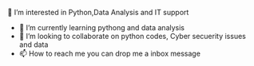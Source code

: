 👀 I’m interested in Python,Data Analysis and IT support
- 🌱 I’m currently learning pythong and data analysis
- 💞️ I’m looking to collaborate on python codes, Cyber secuerity issues and data
- 📫 How to reach me you can drop me a inbox message

<!---
Samina022/Samina022 is a ✨ special ✨ repository because its `README.md` (this file) appears on your GitHub profile.
You can click the Preview link to take a look at your changes.
--->
